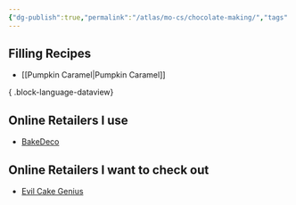 ```yaml
---
{"dg-publish":true,"permalink":"/atlas/mo-cs/chocolate-making/","tags":["📍"]}
---
```


## Filling Recipes
- [[Pumpkin Caramel\|Pumpkin Caramel]]

{ .block-language-dataview}
## Online Retailers I use
- [BakeDeco](https://www.bakedeco.com/)

## Online Retailers I want to check out
- [Evil Cake Genius](https://evilcakegenius.com/)